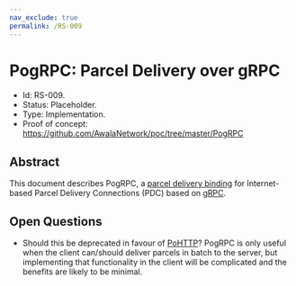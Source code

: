 ```yaml
---
nav_exclude: true
permalink: /RS-009
---
```

# PogRPC: Parcel Delivery over gRPC

- Id: RS-009.
- Status: Placeholder.
- Type: Implementation.
- Proof of concept: https://github.com/AwalaNetwork/poc/tree/master/PogRPC

## Abstract

This document describes PogRPC, a [parcel delivery binding](rs000-core.md#parcel-delivery-binding) for Internet-based Parcel Delivery Connections (PDC) based on [gRPC](https://grpc.io/).

## Open Questions

- Should this be deprecated in favour of [PoHTTP](rs007-pohttp.md)? PogRPC is only useful when the client can/should deliver parcels in batch to the server, but implementing that functionality in the client will be complicated and the benefits are likely to be minimal.
